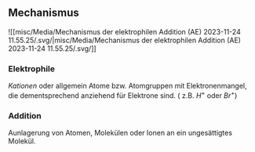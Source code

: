 
## Mechanismus

![[misc/Media/Mechanismus der elektrophilen Addition (AE) 2023-11-24 11.55.25/\.svg/|misc/Media/Mechanismus der elektrophilen Addition (AE) 2023-11-24 11.55.25/\.svg/]]
### Elektrophile
*Kationen* oder allgemein Atome bzw. Atomgruppen mit Elektronenmangel, die dementsprechend anziehend für Elektrone sind.
( z.B. $H^{+}$ oder $Br^{+}$)

### Addition 
Aunlagerung von Atomen, Molekülen oder Ionen an ein ungesättigtes Molekül.